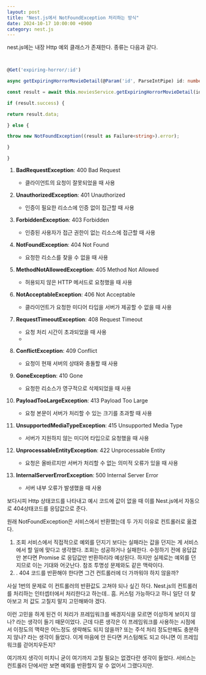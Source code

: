 ```yaml
---
layout: post
title: "Nest.js에서 NotFoundException 처리하는 방식"
date: 2024-10-17 10:00:00 +0900
category: nest.js
---
```



nest.js에는 내장 Http 예외 클래스가 존재한다. 종류는 다음과 같다.
```typescript
  

@Get('expiring-horror/:id')

async getExpiringHorrorMovieDetail(@Param('id', ParseIntPipe) id: number): Promise<ExpiringMovieDetailResponseDto> {

const result = await this.moviesService.getExpiringHorrorMovieDetail(id);

if (result.success) {

return result.data;

} else {

throw new NotFoundException((result as Failure<string>).error);

}

}
```
1. **BadRequestException**: 400 Bad Request
    
    - 클라이언트의 요청이 잘못되었을 때 사용
    
2. **UnauthorizedException**: 401 Unauthorized
    
    - 인증이 필요한 리소스에 인증 없이 접근할 때 사용
    
3. **ForbiddenException**: 403 Forbidden
    
    - 인증된 사용자가 접근 권한이 없는 리소스에 접근할 때 사용
    
4. **NotFoundException**: 404 Not Found
    
    - 요청한 리소스를 찾을 수 없을 때 사용
    
5. **MethodNotAllowedException**: 405 Method Not Allowed
    
    - 허용되지 않은 HTTP 메서드로 요청했을 때 사용
    
6. **NotAcceptableException**: 406 Not Acceptable
    
    - 클라이언트가 요청한 미디어 타입을 서버가 제공할 수 없을 때 사용
    
7. **RequestTimeoutException**: 408 Request Timeout
    
    - 요청 처리 시간이 초과되었을 때 사용
    - 
    
8. **ConflictException**: 409 Conflict
    
    - 요청이 현재 서버의 상태와 충돌할 때 사용
    
9. **GoneException**: 410 Gone
    
    - 요청한 리소스가 영구적으로 삭제되었을 때 사용
    
10. **PayloadTooLargeException**: 413 Payload Too Large
    
    - 요청 본문이 서버가 처리할 수 있는 크기를 초과할 때 사용
    
11. **UnsupportedMediaTypeException**: 415 Unsupported Media Type
    
    - 서버가 지원하지 않는 미디어 타입으로 요청했을 때 사용
    
12. **UnprocessableEntityException**: 422 Unprocessable Entity
    
    - 요청은 올바르지만 서버가 처리할 수 없는 의미적 오류가 있을 때 사용
    
13. **InternalServerErrorException**: 500 Internal Server Error
	* 서버 내부 오류가 발생했을 때 사용

보다시피 Http 상태코드를 나타내고 예시 코드에 값이 없을 때 이를 Nest.js에서 자동으로 404상태코드를 응답값으로 준다. 

원래 NotFoundException은 서비스에서 반환했는데 두 가지 이유로 컨트롤러로 옮겼다. 

1. 조회 서비스에서 직접적으로 예외를 던지기 보다는 실패라는 값을 던지는 게 서비스에서 할 일에 맞다고 생각했다. 조회는 성공하거나 실패한다. 수정하기 전에 응답값만 본다면 Promise<DTO> 로 응답값만 반환하리라 예상된다. 하지만 실제로는 예외를 던지므로 이는 기대와 어긋난다. 참조 투명성 문제와도 같은 맥락이다.
2. . 404 코드를 반환해야 한다면 그건 컨트롤러에 더 가까워야 하지 않을까?

사실 1번의 문제로 이 컨트롤러의 반환값도 고쳐야 되나 싶긴 하다. Nest.js의 컨트롤러를 처리하는 인터셉터에서 처리한다고 하는데.. 흠. 커스텀 가능하다고 하니 일단 더 찾아보고 저 값도 고칠지 말지 고민해봐야 겠다.

이런 고민을 하게 된건 이 처리가 프레임워크를 배경지식을 모르면 이상하게 보이지 않나? 라는 생각이 들기 때문이었다. 근데 다른 생각은 이 프레임워크를 사용하는 시점에서 이정도의 맥락은 어느정도 생략해도 되지 않을까? 또는 주석 처리 정도만해도 충분하지 않나? 라는 생각이 들었다. 이게 마음에 안 든다면 커스텀해도 되고 아니면 이 프레임워크를 걷어치우든지?

여기까지 생각이 미치니 굳이 여기까지 고칠 필요는 없겠다란 생각이 들었다. 서비스는 컨트롤러 단에서만 보면 예외를 반환할지 알 수 없어서 그랬다지만.
